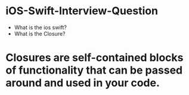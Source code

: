 # iOS-Swift-Interview-Question

- What is the ios swift?
- What is the Closure?
# Closures are self-contained blocks of functionality that can be passed around and used in your code. #
